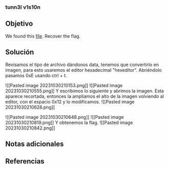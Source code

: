 ### tunn3l v1s10n
## Objetivo
We found this [file](https://mercury.picoctf.net/static/da18eed3d15fd04f7b076bdcecf15b27/tunn3l_v1s10n). Recover the flag.
## Solución 
Revisamos el tipo de archivo dándonos data, tenemos que convertirlo en imagen, para esto usaremos el editor hexadecimal "hexeditor".
Abriéndolo pasamos 0xE usando ctrl + t.

![[Pasted image 20231030210153.png]]
![[Pasted image 20231030210555.png]]
Y escribimos lo siguiente y abrimos la imagen. Esta aparece recortada, entonces la ampliamos el alto de la imagen volviendo al editor, con el espacio 0x12 y lo modificamos.
![[Pasted image 20231030210628.png]]

![[Pasted image 20231030210648.png]]
![[Pasted image 20231030210819.png]]
 Y obtenemos la flag.
 ![[Pasted image 20231030210842.png]]
## Notas adicionales
## Referencias